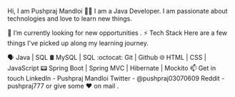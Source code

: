
Hi, I am Pushpraj Mandloi 👨‍💻
I am a Java Developer. I am passionate about technologies and love to learn new things.

🔭 I’m currently looking for new opportunities .
⚡ Tech Stack
Here are a few things I've picked up along my learning journey.

🗣  Java | SQL
🛢️ MySQL | SQL 
:octocat: Git | Github
🌐 HTML | CSS | JavaScript
📟 Spring Boot | Spring MVC | Hibernate | Mockito
📫 Get in touch
LinkedIn - Pushpraj Mandloi
Twitter - @pushpraj03070609
Reddit - pushpraj777
or give some ♥ on mail .
